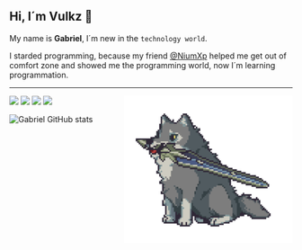 ## Hi, I´m Vulkz :wave: 

My name is **Gabriel**, I´m new in the `technology world`. 

I starded programming, because my friend [@NiumXp](https://github.com/NiumXp) helped me
get out of comfort zone and showed me the programming world, now I´m learning programmation.

---

<img align="right" src="lobinis.gif" width="300px">

![](https://img.shields.io/badge/-JavaScript-F7DF1E?style=for-the-badge&logo=JavaScript&logoColor=242424)
![](https://img.shields.io/badge/-HTML5-E34F26?style=for-the-badge&logo=HTML5&logoColor=242424)
![](https://img.shields.io/badge/-CSS3-3776AB?style=for-the-badge&logo=CSS3&logoColor=242424)
![](https://img.shields.io/badge/-Python-4d55c9?style=for-the-badge&logo=Python&logoColor=242424)

![Gabriel GitHub stats](https://github-readme-stats.vercel.app/api?username=anuraghazra&show_icons=true&theme=radical)



